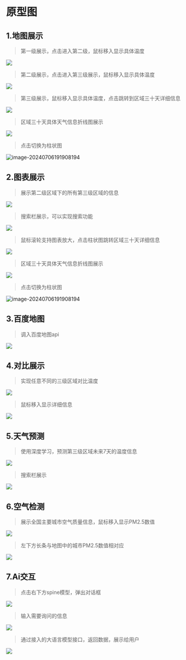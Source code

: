 # 原型图

## 1.地图展示

>第一级展示，点击进入第二级，鼠标移入显示具体温度

![](markdown_images\地图展示01.png)

> 第二级展示，点击进入第三级展示，鼠标移入显示具体温度

![](markdown_images\地图展示02.png)

> 第三级展示，鼠标移入显示具体温度，点击跳转到区域三十天详细信息

![](markdown_images\地图展示03.png)

>区域三十天具体天气信息折线图展示

![](markdown_images\30天折线图展示.png)

> 点击切换为柱状图

![image-20240706191908194](C:\Users\Lorn\AppData\Roaming\Typora\typora-user-images\image-20240706191908194.png)



## 2.图表展示

> 展示第二级区域下的所有第三级区域的信息

![](markdown_images\图表展示01.png)

>搜索栏展示，可以实现搜索功能

![](markdown_images\图表展示02.png)

>鼠标滚轮支持图表放大，点击柱状图跳转区域三十天详细信息

![](markdown_images\图表展示03.png)

>区域三十天具体天气信息折线图展示

![](markdown_images\30天折线图展示.png)

> 点击切换为柱状图

![image-20240706191908194](C:\Users\Lorn\AppData\Roaming\Typora\typora-user-images\image-20240706191908194.png)

## 3.百度地图

>调入百度地图api

![](markdown_images\百度地图.png)

## 4.对比展示

> 实现任意不同的三级区域对比温度

![](markdown_images\对比展示01.png)

> 鼠标移入显示详细信息

![](markdown_images\对比展示02.png)

## 5.天气预测

>使用深度学习，预测第三级区域未来7天的温度信息

![](markdown_images\天气预测01.png)

>搜索栏展示

![](markdown_images\天气预测02.png)

## 6.空气检测

> 展示全国主要城市空气质量信息，鼠标移入显示PM2.5数值

![](markdown_images\空气检测01.png)

> 左下方长条与地图中的城市PM2.5数值相对应

![](markdown_images\空气检测02.png)

## 7.Ai交互

>点击右下方spine模型，弹出对话框

![](markdown_images\Ai交互01.png)

>输入需要询问的信息

![](markdown_images\Ai交互02.png)

> 通过接入的大语言模型接口，返回数据，展示给用户

![](markdown_images\Ai交互03.png)